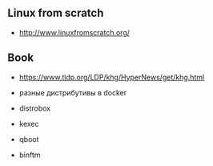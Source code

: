 ## Linux from scratch

- http://www.linuxfromscratch.org/

## Book

- https://www.tldp.org/LDP/khg/HyperNews/get/khg.html

- разные дистрибутивы в docker
- distrobox

- kexec
- qboot
- binftm
